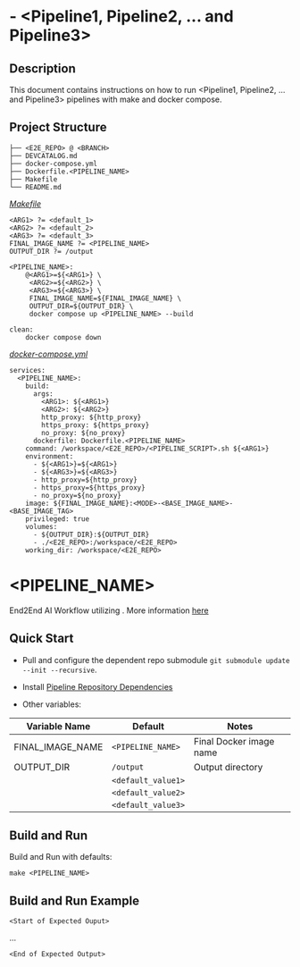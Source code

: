 # <FRAMEWORK> <DATASET> <MODE> - <Pipeline1, Pipeline2, ... and Pipeline3>
## Description
This document contains instructions on how to run <Pipeline1, Pipeline2, ... and Pipeline3> pipelines with make and docker compose.
## Project Structure 
```
├── <E2E_REPO> @ <BRANCH>
├── DEVCATALOG.md
├── docker-compose.yml
├── Dockerfile.<PIPELINE_NAME>
├── Makefile
└── README.md
```
[_Makefile_](Makefile)
```
<ARG1> ?= <default_1>
<ARG2> ?= <default_2>
<ARG3> ?= <default_3>
FINAL_IMAGE_NAME ?= <PIPELINE_NAME>
OUTPUT_DIR ?= /output

<PIPELINE_NAME>:
	@<ARG1>=${<ARG1>} \
	 <ARG2>=${<ARG2>} \
	 <ARG3>=${<ARG3>} \
	 FINAL_IMAGE_NAME=${FINAL_IMAGE_NAME} \
	 OUTPUT_DIR=${OUTPUT_DIR} \
 	 docker compose up <PIPELINE_NAME> --build

clean: 
	docker compose down
```
[_docker-compose.yml_](docker-compose.yml)
```
services:
  <PIPELINE_NAME>:
    build:
      args: 
        <ARG1>: ${<ARG1>}
        <ARG2>: ${<ARG2>}
        http_proxy: ${http_proxy}
        https_proxy: ${https_proxy}
        no_proxy: ${no_proxy}
      dockerfile: Dockerfile.<PIPELINE_NAME>
    command: /workspace/<E2E_REPO>/<PIPELINE_SCRIPT>.sh ${<ARG1>}
    environment: 
      - ${<ARG1>}=${<ARG1>}
      - ${<ARG3>}=${<ARG3>}
      - http_proxy=${http_proxy}
      - https_proxy=${https_proxy}
      - no_proxy=${no_proxy}
    image: ${FINAL_IMAGE_NAME}:<MODE>-<BASE_IMAGE_NAME>-<BASE_IMAGE_TAG>
    privileged: true
    volumes: 
      - ${OUTPUT_DIR}:${OUTPUT_DIR}
      - ./<E2E_REPO>:/workspace/<E2E_REPO>
    working_dir: /workspace/<E2E_REPO>
```

# <PIPELINE_NAME>
End2End AI Workflow utilizing <TECHNOLOGY>. More information [here](<E2E_REPO>)

## Quick Start
* Pull and configure the dependent repo submodule `git submodule update --init --recursive`.

* Install [Pipeline Repository Dependencies](https://github.com/intel-innersource/frameworks.ai.infrastructure.machine-learning-operations/blob/develop/pipelines/README.md)

* Other variables:

| Variable Name | Default | Notes |
| --- | --- | --- |
| FINAL_IMAGE_NAME | `<PIPELINE_NAME>` | Final Docker image name |
| OUTPUT_DIR | `/output` | Output directory |
| <ARG1> | `<default_value1>` | |
| <ARG2> | `<default_value2>` | |
| <ARG3> | `<default_value3>` | |
## Build and Run
Build and Run with defaults:
```
make <PIPELINE_NAME>
```
## Build and Run Example
```
<Start of Expected Ouput>
```
...
```
<End of Expected Output>
```
